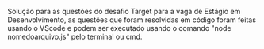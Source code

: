 Solução para as questões do desafio Target para a vaga de Estágio em Desenvolvimento,
as questões que foram resolvidas em código foram feitas usando o VScode e podem ser executado usando o comando "node nomedoarquivo.js" pelo terminal ou cmd.